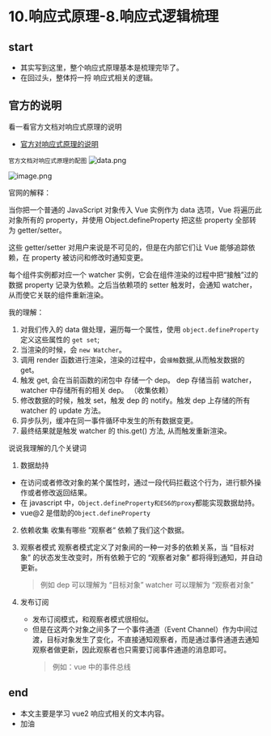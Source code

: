 # 10.响应式原理-8.响应式逻辑梳理

## start

- 其实写到这里，整个响应式原理基本是梳理完毕了。
- 在回过头，整体捋一捋 响应式相关的逻辑。

## 官方的说明

看一看官方文档对响应式原理的说明

- [官方对响应式原理的说明](https://v2.cn.vuejs.org/v2/guide/reactivity.html)

`官方文档对响应式原理的配图`
![data.png](https://p6-juejin.byteimg.com/tos-cn-i-k3u1fbpfcp/dc5ac8a8125341b59514bbd42f2301f1~tplv-k3u1fbpfcp-watermark.image?)

![image.png](https://p6-juejin.byteimg.com/tos-cn-i-k3u1fbpfcp/7b06274e0de14d5697668eff016483ca~tplv-k3u1fbpfcp-watermark.image?)

官网的解释：

当你把一个普通的 JavaScript 对象传入 Vue 实例作为 data 选项，Vue 将遍历此对象所有的 property，并使用 Object.defineProperty 把这些 property 全部转为 getter/setter。

这些 getter/setter 对用户来说是不可见的，但是在内部它们让 Vue 能够追踪依赖，在 property 被访问和修改时通知变更。

每个组件实例都对应一个 watcher 实例，它会在组件渲染的过程中把“接触”过的数据 property 记录为依赖。之后当依赖项的 setter 触发时，会通知 watcher，从而使它关联的组件重新渲染。

我的理解：

1. 对我们传入的 data 做处理，遍历每一个属性，使用 `object.defineProperty` 定义这些属性的 `get set`;
2. 当渲染的时候，会 `new Watcher`。
3. 调用 render 函数进行渲染，渲染的过程中，会`接触`数据,从而触发数据的 get。
4. 触发 get, 会在当前函数的闭包中 存储一个 dep。 dep 存储当前 watcher，watcher 中存储所有的相关 dep。 （收集依赖）
5. 修改数据的时候，触发 set，触发 dep 的 notify。触发 dep 上存储的所有 watcher 的 update 方法。
6. 异步队列，缓冲在同一事件循环中发生的所有数据变更。
7. 最终结果就是触发 watcher 的 this.get() 方法, 从而触发重新渲染。

说说我理解的几个关键词

1. 数据劫持

- 在访问或者修改对象的某个属性时，通过一段代码拦截这个行为，进行额外操作或者修改返回结果。
- 在 javascript 中，`Object.defineProperty和ES6的proxy`都能实现数据劫持。
- vue@2 是借助的`Object.defineProperty`

2. 依赖收集
   收集有哪些 ”观察者“ 依赖了我们这个数据。

3. 观察者模式
   观察者模式定义了对象间的一种一对多的依赖关系，当 “目标对象” 的状态发生改变时，所有依赖于它的 “观察者对象” 都将得到通知，并自动更新。

   > 例如
   > dep 可以理解为 “目标对象”
   > watcher 可以理解为 “观察者对象”

4. 发布订阅
   - 发布订阅模式，和观察者模式很相似。
   - 但是在这两个对象之间多了一个事件通道（Event Channel）作为中间过渡，目标对象发生了变化，不直接通知观察者，而是通过事件通道去通知观察者做更新，因此观察者也只需要订阅事件通道的消息即可。
     > 例如：vue 中的事件总线

## end

- 本文主要是学习 vue2 响应式相关的文本内容。
- 加油
